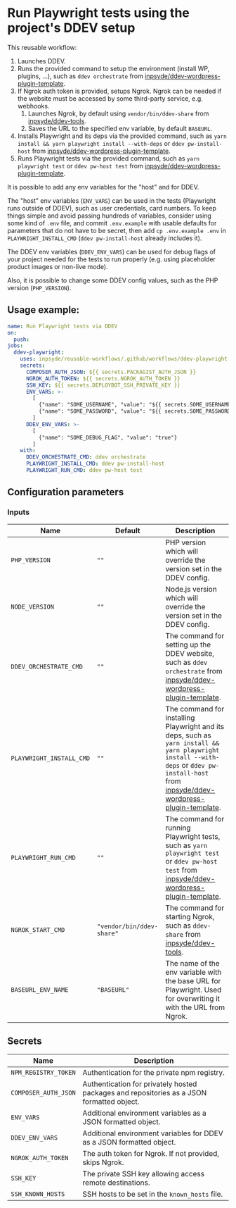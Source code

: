 # Run Playwright tests using the project's DDEV setup

This reusable workflow:

1. Launches DDEV.
2. Runs the provided command to setup the environment (install WP, plugins, ...), such as `ddev orchestrate` from [inpsyde/ddev-wordpress-plugin-template](https://github.com/inpsyde/ddev-wordpress-plugin-template).
3. If Ngrok auth token is provided, setups Ngrok. Ngrok can be needed if the website must be accessed by some third-party service, e.g. webhooks.
   1. Launches Ngrok, by default using `vendor/bin/ddev-share` from [inpsyde/ddev-tools](https://github.com/inpsyde/ddev-tools).
   2. Saves the URL to the specified env variable, by default `BASEURL`.
4. Installs Playwright and its deps via the provided command, such as `yarn install && yarn playwright install --with-deps` or `ddev pw-install-host` from [inpsyde/ddev-wordpress-plugin-template](https://github.com/inpsyde/ddev-wordpress-plugin-template).
5. Runs Playwright tests via the provided command, such as `yarn playwright test` or `ddev pw-host test` from [inpsyde/ddev-wordpress-plugin-template](https://github.com/inpsyde/ddev-wordpress-plugin-template).

It is possible to add any env variables for the "host" and for DDEV.

The "host" env variables (`ENV_VARS`) can be used in the tests (Playwright runs outside of DDEV), such as user credentials, card numbers.
To keep things simple and avoid passing hundreds of variables,
consider using some kind of `.env` file, and commit `.env.example` with usable defaults for parameters that do not have to be secret,
then add `cp .env.example .env` in `PLAYWRIGHT_INSTALL_CMD` (`ddev pw-install-host` already includes it).

The DDEV env variables (`DDEV_ENV_VARS`) can be used for debug flags of your project needed for the tests to run properly 
(e.g. using placeholder product images or non-live mode).

Also, it is possible to change some DDEV config values, such as the PHP version (`PHP_VERSION`).

## Usage example:

```yml
name: Run Playwright tests via DDEV
on:
  push:
jobs:
  ddev-playwright:
    uses: inpsyde/reusable-workflows/.github/workflows/ddev-playwright.yml@main
    secrets:
      COMPOSER_AUTH_JSON: ${{ secrets.PACKAGIST_AUTH_JSON }}
      NGROK_AUTH_TOKEN: ${{ secrets.NGROK_AUTH_TOKEN }}
      SSH_KEY: ${{ secrets.DEPLOYBOT_SSH_PRIVATE_KEY }}
      ENV_VARS: >-
        [
          {"name": "SOME_USERNAME", "value": "${{ secrets.SOME_USERNAME }}"},
          {"name": "SOME_PASSWORD", "value": "${{ secrets.SOME_PASSWORD }}"}
        ]
      DDEV_ENV_VARS: >-
        [
          {"name": "SOME_DEBUG_FLAG", "value": "true"}
        ]
    with:
      DDEV_ORCHESTRATE_CMD: ddev orchestrate
      PLAYWRIGHT_INSTALL_CMD: ddev pw-install-host
      PLAYWRIGHT_RUN_CMD: ddev pw-host test
```

## Configuration parameters

### Inputs

| Name                     | Default                   | Description                                                                                                                                                                                                                                           |
|--------------------------|---------------------------|-------------------------------------------------------------------------------------------------------------------------------------------------------------------------------------------------------------------------------------------------------|
| `PHP_VERSION`            | `""`                      | PHP version which will override the version set in the DDEV config.                                                                                                                                                                                   |
| `NODE_VERSION`           | `""`                      | Node.js version which will override the version set in the DDEV config.                                                                                                                                                                               |
| `DDEV_ORCHESTRATE_CMD`   | `""`                      | The command for setting up the DDEV website, such as `ddev orchestrate` from [inpsyde/ddev-wordpress-plugin-template](https://github.com/inpsyde/ddev-wordpress-plugin-template).                                                                     |
| `PLAYWRIGHT_INSTALL_CMD` | `""`                      | The command for installing Playwright and its deps, such as `yarn install && yarn playwright install --with-deps` or `ddev pw-install-host` from [inpsyde/ddev-wordpress-plugin-template](https://github.com/inpsyde/ddev-wordpress-plugin-template). |
| `PLAYWRIGHT_RUN_CMD`     | `""`                      | The command for running Playwright tests, such as `yarn playwright test` or `ddev pw-host test` from [inpsyde/ddev-wordpress-plugin-template](https://github.com/inpsyde/ddev-wordpress-plugin-template).                                             |
| `NGROK_START_CMD`        | `"vendor/bin/ddev-share"` | The command for starting Ngrok, such as `ddev-share` from [inpsyde/ddev-tools](https://github.com/inpsyde/ddev-tools).                                                                                                                                |
| `BASEURL_ENV_NAME`       | `"BASEURL"`               | The name of the env variable with the base URL for Playwright. Used for overwriting it with the URL from Ngrok.                                                                                                                                       |

## Secrets

| Name                 | Description                                                                               |
|----------------------|-------------------------------------------------------------------------------------------|
| `NPM_REGISTRY_TOKEN` | Authentication for the private npm registry.                                              |
| `COMPOSER_AUTH_JSON` | Authentication for privately hosted packages and repositories as a JSON formatted object. |
| `ENV_VARS`           | Additional environment variables as a JSON formatted object.                              |
| `DDEV_ENV_VARS`      | Additional environment variables for DDEV as a JSON formatted object.                     |
| `NGROK_AUTH_TOKEN`   | The auth token for Ngrok. If not provided, skips Ngrok.                                   |
| `SSH_KEY`            | The private SSH key allowing access remote destinations.                                  |
| `SSH_KNOWN_HOSTS`    | SSH hosts to be set in the `known_hosts` file.                                            |
